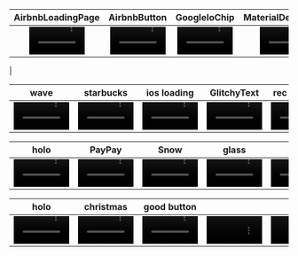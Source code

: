 | AirbnbLoadingPage | AirbnbButton | GoogleIoChip | MaterialDesiginChip | rec to circle |   
| :----: | :----: | :----: | :----: | :----: |
| <video src="https://user-images.githubusercontent.com/40765910/186424471-ffeb0c69-10af-4e2f-8381-d841dd49d110.mov" width="100"> | <video src="https://user-images.githubusercontent.com/40765910/186426222-b18cce17-4ae8-440d-908f-1c8a2d923f20.mov" width="100"> | <video src="https://user-images.githubusercontent.com/40765910/186426597-ed43e031-a879-4c96-956a-edaef86ee2fb.mov" width="100"> | <video src="https://user-images.githubusercontent.com/40765910/186426716-f6030b78-1ca0-454e-bde4-5540d4239c1c.mov" width="100"> | <video src="https://user-images.githubusercontent.com/40765910/186427127-858835d2-8bc7-4128-90bb-9c5578236e03.mov" width="100">
 |   


| wave | starbucks | ios loading | GlitchyText | rec to circle |   
| :----: | :----: | :----: | :----: | :----: |
| <video src="https://user-images.githubusercontent.com/40765910/186427401-e8a192fa-0fdf-4cf3-b147-38223071b60b.mov" width="100"> | <video src="https://user-images.githubusercontent.com/40765910/186428008-b8983755-01e1-4c25-8652-e4472238e9ab.mov" width="100"> | <video src="https://user-images.githubusercontent.com/40765910/186428236-4f46ec09-81ae-4100-8724-0a9fb37712d4.mov" width="100"> | <video src="https://user-images.githubusercontent.com/40765910/186428406-8c6e2b18-7944-46bd-aca0-781ca37ad184.mov" width="100"> | <video src="https://user-images.githubusercontent.com/40765910/186428875-c6bebe0b-da9a-4e8b-a383-92b0cedff8e3.mov" width="100">

| holo | PayPay | Snow | glass | star |   
| :----: | :----: | :----: | :----: | :----: |
| <video src="https://user-images.githubusercontent.com/40765910/206907092-d01716a0-622f-4d7e-8904-dd09f99e188c.MP4" width="100"> | <video src="https://user-images.githubusercontent.com/40765910/208300476-409e4e96-5e4e-40b7-91d9-4c0b084f018f.mov" width="100"> | <video src="https://user-images.githubusercontent.com/40765910/209473720-d582e032-1e9a-4325-a68d-0309081d4597.mov" width="100"> | <video src="https://user-images.githubusercontent.com/40765910/209915332-75168941-704e-42b2-b6f7-2d3cfd2f03a8.mov" width="100"> | <video src="https://user-images.githubusercontent.com/40765910/210072272-d284d6de-4d32-4c51-b532-bb912fb27d0b.mov" width="100">

| holo | christmas | good button |  |  |   
| :----: | :----: | :----: | :----: | :----: |
| <video src="https://user-images.githubusercontent.com/40765910/211200413-22daed61-1f73-41da-929a-f9d932e79b15.mov" width="100"> | <video src="https://user-images.githubusercontent.com/40765910/212464204-598ac459-d3b5-402a-a45d-42e09767dd5f.mov" width="100" > | <video src="https://user-images.githubusercontent.com/40765910/212528185-aa526d35-3d77-4b2e-9bb9-494f09dddf52.mov" width="100"> | <video src="" width="100"> | <video src="" width="100">















 









